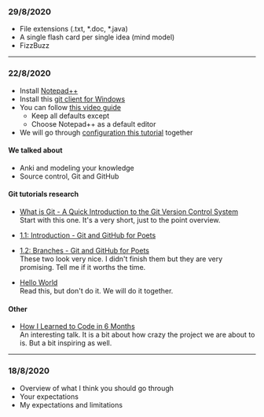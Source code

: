 ### 29/8/2020

- File extensions (.txt, *.doc, *.java)
- A single flash card per single idea (mind model)
- FizzBuzz

---

### 22/8/2020

- Install [Notepad++](https://notepad-plus-plus.org/downloads/)
- Install this [git client for Windows](https://gitforwindows.org/)
- You can follow [this video guide](https://www.youtube.com/watch?v=nbFwejIsHlY)
  - Keep all defaults except
  - Choose Notepad++ as a default editor
- We will go through [configuration this tutorial](https://kbroman.org/github_tutorial/pages/first_time.html) together

#### We talked about

- Anki and modeling your knowledge
- Source control, Git and GitHub

#### Git tutorials research

- [What is Git - A Quick Introduction to the Git Version Control System](https://www.youtube.com/watch?v=OqmSzXDrJBk)  
Start with this one. It's a very short, just to the point overview.


- [1.1: Introduction - Git and GitHub for Poets](https://www.youtube.com/watch?v=BCQHnlnPusY)  
- [1.2: Branches - Git and GitHub for Poets](https://www.youtube.com/watch?v=oPpnCh7InLY)  
These two look very nice. I didn't finish them but they are very promising. Tell me if it worths the time.


- [Hello World](https://guides.github.com/activities/hello-world/)  
Read this, but don't do it. We will do it together.


#### Other

- [How I Learned to Code in 6 Months](https://www.youtube.com/watch?v=3IlaxZf3-s8)  
An interesting talk. It is a bit about how crazy the project we are about to is. But a bit inspiring as well.


---

### 18/8/2020

- Overview of what I think you should go through
- Your expectations
- My expectations and limitations

